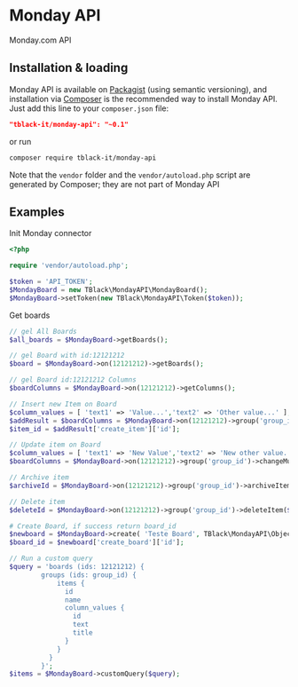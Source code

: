 # Monday API
Monday.com API

## Installation & loading
Monday API is available on [Packagist](https://packagist.org/packages/tblack-it/monday-api) (using semantic versioning), and installation via [Composer](https://getcomposer.org) is the recommended way to install Monday API. Just add this line to your `composer.json` file:

```json
"tblack-it/monday-api": "~0.1"
```

or run

```sh
composer require tblack-it/monday-api
```

Note that the `vendor` folder and the `vendor/autoload.php` script are generated by Composer; they are not part of Monday API

Examples
--------

Init Monday connector
```php
<?php

require 'vendor/autoload.php';

$token = 'API_TOKEN';
$MondayBoard = new TBlack\MondayAPI\MondayBoard();
$MondayBoard->setToken(new TBlack\MondayAPI\Token($token));

```

Get boards
```php
// gel All Boards
$all_boards = $MondayBoard->getBoards();

// gel Board with id:12121212
$board = $MondayBoard->on(12121212)->getBoards();

// gel Board id:12121212 Columns
$boardColumns = $MondayBoard->on(12121212)->getColumns();

// Insert new Item on Board
$column_values = [ 'text1' => 'Value...','text2' => 'Other value...' ];
$addResult = $boardColumns = $MondayBoard->on(12121212)->group('group_id')->addItem( 'My Item Title', $column_values );
$item_id = $addResult['create_item']['id'];

// Update item on Board
$column_values = [ 'text1' => 'New Value','text2' => 'New other value...' ];
$boardColumns = $MondayBoard->on(12121212)->group('group_id')->changeMultipleColumnValues($item_id, $column_values );

// Archive item
$archiveId = $MondayBoard->on(12121212)->group('group_id')->archiveItem($item_id);

// Delete item
$deleteId = $MondayBoard->on(12121212)->group('group_id')->deleteItem($item_id);

# Create Board, if success return board_id
$newboard = $MondayBoard->create( 'Teste Board', TBlack\MondayAPI\ObjectTypes\BoardKind::PUB );
$board_id = $newboard['create_board']['id'];

// Run a custom query
$query = 'boards (ids: 12121212) {
        groups (ids: group_id) {
            items {
              id
              name
              column_values {
                id
                text
                title
              }
            }
          }
        }';
$items = $MondayBoard->customQuery($query);
```
